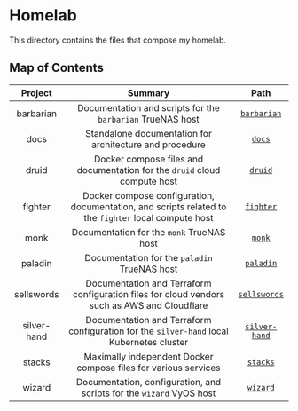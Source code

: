 # Homelab
This directory contains the files that compose my homelab.

## Map of Contents

| Project             | Summary | Path |
|:-------------------:|:-------:|:----:|
| barbarian           | Documentation and scripts for the `barbarian` TrueNAS host | [`barbarian`](/homelab/barbarian/) |
| docs                | Standalone documentation for architecture and procedure | [`docs`](/homelab/docs/) |
| druid | Docker compose files and documentation for the `druid` cloud compute host | [`druid`](/homelab/druid/) |
| fighter | Docker compose configuration, documentation, and scripts related to the `fighter` local compute host | [`fighter`](/homelab/fighter/) | 
| monk | Documentation for the `monk` TrueNAS host | [`monk`](/homelab/monk/) |
| paladin | Documentation for the `paladin` TrueNAS host | [`paladin`](/homelab/paladin/) |
| sellswords | Documentation and Terraform configuration files for cloud vendors such as AWS and Cloudflare | [`sellswords`](/homelab/sellswords/) |
| silver-hand | Documentation and Terraform configuration for the `silver-hand` local Kubernetes cluster | [`silver-hand`](/homelab/silver-hand/) |
| stacks | Maximally independent Docker compose files for various services  | [`stacks`](/homelab/stacks/)  |
| wizard | Documentation, configuration, and scripts for the `wizard` VyOS host | [`wizard`](/homelab/wizard/)  |
